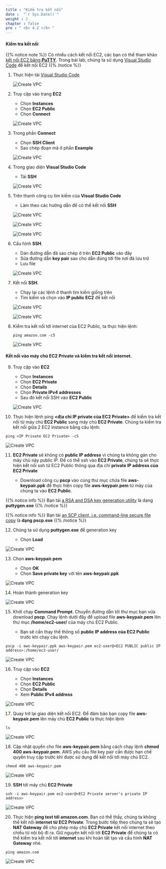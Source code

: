 ```yaml
---
title : "Kiểm tra kết nối"
date :  "`r Sys.Date()`" 
weight : 2 
chapter : false
pre : " <b> 4.2 </b> "
---
```


#### Kiểm tra kết nối


{{% notice note %}}
Có nhiều cách kết nối EC2, các bạn có thể tham khảo [kết nối EC2 bằng **PuTTY**](https://000004.awsstudygroup.com/vi/4-launchlinuxinstance/4.2-connectlinuxinstance/). Trong bài lab, chúng ta sử dụng [Visual Studio Code](https://code.visualstudio.com/download) để kết nối EC2
{{% /notice %}}

1. Thực hiện tải [Visual Studio Code](https://code.visualstudio.com/download) 

   ![Create VPC](/images/4-CreateEc2Server-update/2-Test-Connection/Connect-img1.png?featherlight=false&width=60pc)

2. Truy cập vào trang **EC2**

   - Chọn **Instances**
   - Chọn **EC2 Public**
   - Chọn **Connect**


   ![Create VPC](/images/4-CreateEc2Server-update/2-Test-Connection/Connect-img2.png?featherlight=false&width=60pc)

3. Trong phần **Connect**

   - Chọn **SSH Client**
   - Sao chép đoạn mã ở phần **Example**

   ![Create VPC](/images/4-CreateEc2Server-update/2-Test-Connection/Connect-img3.png?featherlight=false&width=60pc)

4. Trong giao diện **Visual Studio Code**

   - Tải **SSH**

   ![Create VPC](/images/4-CreateEc2Server-update/2-Test-Connection/Connect-img4.png?featherlight=false&width=60pc)

5. Trên thanh công cụ tìm kiếm của **Visual Studio Code**

   - Làm theo các hướng dẫn để có thể kết nối **SSH**

   ![Create VPC](/images/4-CreateEc2Server-update/2-Test-Connection/Connect-img5.png?featherlight=false&width=60pc)

   ![Create VPC](/images/4-CreateEc2Server-update/2-Test-Connection/Connect-img6.png?featherlight=false&width=60pc)

   ![Create VPC](/images/4-CreateEc2Server-update/2-Test-Connection/Connect-img7.png?featherlight=false&width=60pc)

6. Cấu hình **SSH**.
   - Dán đường dẫn đã sao chép ở trên **EC2 Public** vào đây
   - Sửa đường dẫn **key pair** sao cho dẫn đúng tới file nơi đã lưu trữ
   - Lưu file
  
   ![Create VPC](/images/4-CreateEc2Server-update/2-Test-Connection/Connect-img8.png?featherlight=false&width=60pc)

7. Kết nối **SSH**.
   - Chạy lại các lệnh ở thanh tìm kiếm giống trên
   - Tìm kiếm và chọn vào **IP public EC2** để kết nối
  
   ![Create VPC](/images/4-CreateEc2Server-update/2-Test-Connection/Connect-img9.png?featherlight=false&width=60pc)

   ![Create VPC](/images/4-CreateEc2Server-update/2-Test-Connection/Connect-img10.png?featherlight=false&width=60pc)


8. Kiểm tra kết nối tới internet của EC2 Public, ta thực hiện lệnh:

   ```
   ping amazon.com -c5
   ```

   ![Create VPC](/images/4-CreateEc2Server-update/2-Test-Connection/Connect-img11.png?featherlight=false&width=60pc)




#### Kết nối vào máy chủ EC2 Private và kiểm tra kết nối internet.

9. Truy cập vào **EC2**

   - Chọn **Instances**
   - Chọn **EC2 Private**
   - Chọn **Details**
   - Chọn **Private IPv4 addresses**
   - Sau đó kết nối SSH vào **EC2 Public**

   ![Create VPC](/images/4-CreateEc2Server-update/2-Test-Connection/Connect-img21.png?featherlight=false&width=60pc)

10. Thực hiện lệnh ping **<địa chỉ IP private của EC2 Private>** để kiểm tra kết nối từ máy chủ **EC2 Public** sang máy chủ **EC2 Private**. Chúng ta kiểm tra kết nối giữa 2 EC2 instance bằng câu lệnh:

```
ping <IP Private EC2 Private> -c5
```
   ![Create VPC](/images/4-CreateEc2Server-update/2-Test-Connection/Connect-img22.png?featherlight=false&width=60pc)

11.  **EC2 Private** sẽ không có **public IP address** vì chúng ta không gán cho máy chủ này public IP. Để có thể ssh vào **EC2 Private**, chúng ta sẽ thực hiện kết nối ssh từ EC2 Public thông qua địa chỉ **private IP address của EC2 Private**

     - Download công cụ **pscp** vào cùng thư mục chứa file **aws-keypair.ppk** để thực hiện copy file **aws-keypair.pem** từ máy của chúng ta vào **EC2 Public**.


{{% notice info %}}
Bạn tải [a RSA and DSA key generation utility](https://the.earth.li/~sgtatham/putty/latest/w64/puttygen.exe) là dạng **puttygen.exe**
{{% /notice %}}

{{% notice info %}}
Bạn tải [an SCP client, i.e. command-line secure file copy](https://the.earth.li/~sgtatham/putty/latest/w64/pscp.exe) là **dạng pscp.exe**
{{% /notice %}}

12.  Chúng ta sử dụng **puttygen.exe** để generation key

     - Chọn **Load**

   ![Create VPC](/images/4-CreateEc2Server-update/2-Test-Connection/Connect-img12.png?featherlight=false&width=60pc)

13.  Chọn **aws-keypair.pem**

     - Chọn **OK**
     - Chọn **Save private key** với tên **aws-keypair.ppk**

   ![Create VPC](/images/4-CreateEc2Server-update/2-Test-Connection/Connect-img13.png?featherlight=false&width=60pc)

14.  Hoàn thành generation key

   ![Create VPC](/images/4-CreateEc2Server-update/2-Test-Connection/Connect-img14.png?featherlight=false&width=60pc)

15. Khởi chạy **Command Prompt**. Chuyển đường dẫn tới thư mục bạn vừa download **pscp**. Chạy lệnh dưới đây để upload file **aws-keypair.pem** lên thư mục **/home/ec2-user/** của máy chủ EC2 Public.

    - Bạn sẽ cần thay thế thông số **public IP address của EC2 Public** trước khi chạy câu lệnh.

```
pscp -i aws-keypair.ppk aws-keypair.pem ec2-user@<EC2 PUBLIC public IP address>:/home/ec2-user/
```

   ![Create VPC](/images/4-CreateEc2Server-update/2-Test-Connection/Connect-img15.png?featherlight=false&width=60pc)

16.  Truy cập vào **EC2**

     - Chọn **Instances**
     - Chọn **EC2 Public**
     - Chọn **Details**
     - Xem **Public IPv4 address**

   ![Create VPC](/images/4-CreateEc2Server-update/2-Test-Connection/Connect-img16.png?featherlight=false&width=60pc)

17.   Quay trở lại giao diện kết nối EC2. Để đảm bảo bạn copy file **aws-keypair.pem** lên máy chủ **EC2 Public** ta thực hiện lệnh

```
ls
```

   ![Create VPC](/images/4-CreateEc2Server-update/2-Test-Connection/Connect-img17.png?featherlight=false&width=60pc)

18.  Cập nhật quyền cho file **aws-keypair.pem** bằng cách chạy lệnh **chmod 400 aws-keypair.pem**. AWS yêu cầu file key pair cần được hạn chế quyền truy cập trước khi được sử dụng để kết nối tới máy chủ EC2.

```
chmod 400 aws-keypair.pem
```
   ![Create VPC](/images/4-CreateEc2Server-update/2-Test-Connection/Connect-img18.png?featherlight=false&width=60pc)

19.  **SSH** tới máy chủ **EC2 Private**

```
ssh -i aws-keypair.pem ec2-user@<EC2 Private server's private IP address>
```

   ![Create VPC](/images/4-CreateEc2Server-update/2-Test-Connection/Connect-img19.png?featherlight=false&width=60pc)

20.  Thực hiện **ping test tới amazon.com**. Bạn có thể thấy, chúng ta không thể kết nối **internet từ EC2 Private**. Trong bước tiếp theo chúng ta sẽ tạo **NAT Gateway** để cho phép máy chủ **EC2 Private** kết nối internet theo chiều từ nội bộ đi ra. Giữ nguyên kết nối tới **EC2 Private** để chúng ta có thể kiểm tra kết nối tới **internet** sau khi hoàn tất tạo và cấu hình **NAT Gateway** nhé.

```
ping amazon.com
```

   ![Create VPC](/images/4-CreateEc2Server-update/2-Test-Connection/Connect-img20.png?featherlight=false&width=60pc)



